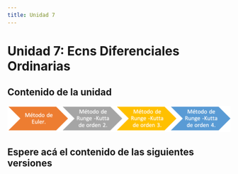 ```yaml
---
title: Unidad 7
---
```

# Unidad 7: Ecns Diferenciales Ordinarias

## Contenido de la unidad

<img src="https://github.com/BioAITeamLearning/Metodos_2023_03_UAM/blob/main/images/contenidoU6.png?raw=true"/>

## Espere acá el contenido de las siguientes versiones